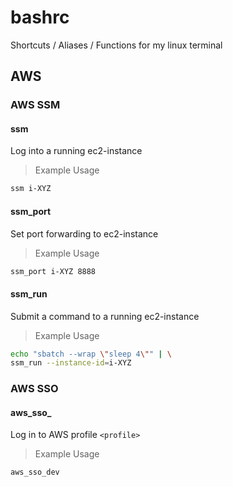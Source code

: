 # bashrc
Shortcuts / Aliases / Functions for my linux terminal

## AWS

### AWS SSM

#### ssm

Log into a running ec2-instance

> Example Usage
```bash
ssm i-XYZ
```

#### ssm_port

Set port forwarding to ec2-instance

> Example Usage
```bash
ssm_port i-XYZ 8888
```

#### ssm_run

Submit a command to a running ec2-instance

> Example Usage
```bash
echo "sbatch --wrap \"sleep 4\"" | \
ssm_run --instance-id=i-XYZ
```

### AWS SSO

#### aws_sso_<profile>

Log in to AWS profile `<profile>`

> Example Usage
```bash
aws_sso_dev
```
